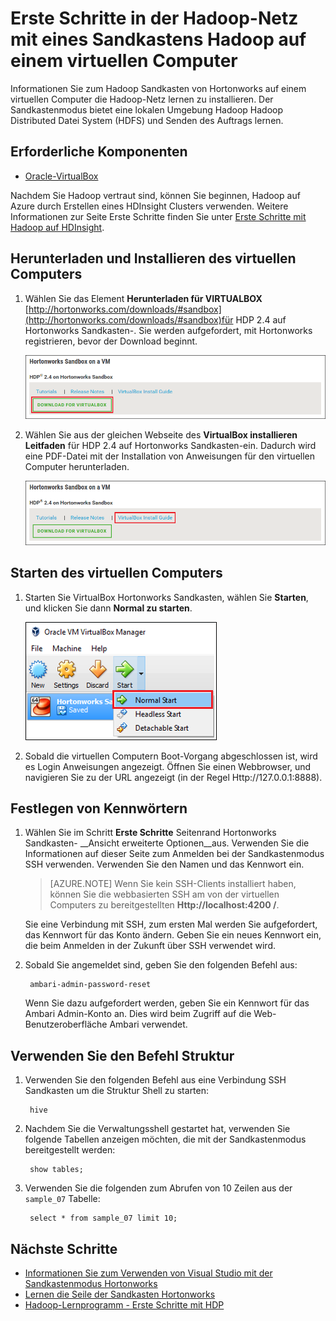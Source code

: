 <properties
    pageTitle="Verwenden ein Sandkastens Hadoop Hadoop lernen | Microsoft Azure"
    description="Um Informationen zum Verwenden der Hadoop-Netz learning zu beginnen, können Sie eines Sandkastens Hadoop von Hortonworks auf einer Azure-virtuellen Computern einrichten. "
    keywords="Hadoop-Emulator Hadoop Sandkastenmodus"
    editor="cgronlun"
    manager="jhubbard"
    services="hdinsight"
    authors="nitinme"
    documentationCenter=""
    tags="azure-portal"/>

<tags
    ms.service="hdinsight"
    ms.workload="big-data"
    ms.tgt_pltfrm="na"
    ms.devlang="na"
    ms.topic="article"
    ms.date="08/24/2016"
    ms.author="nitinme"/>

# <a name="get-started-in-the-hadoop-ecosystem-with-a-hadoop-sandbox-on-a-virtual-machine"></a>Erste Schritte in der Hadoop-Netz mit eines Sandkastens Hadoop auf einem virtuellen Computer

Informationen Sie zum Hadoop Sandkasten von Hortonworks auf einem virtuellen Computer die Hadoop-Netz lernen zu installieren. Der Sandkastenmodus bietet eine lokalen Umgebung Hadoop Hadoop Distributed Datei System (HDFS) und Senden des Auftrags lernen.

## <a name="prerequisites"></a>Erforderliche Komponenten

* [Oracle-VirtualBox](https://www.virtualbox.org/)

Nachdem Sie Hadoop vertraut sind, können Sie beginnen, Hadoop auf Azure durch Erstellen eines HDInsight Clusters verwenden. Weitere Informationen zur Seite Erste Schritte finden Sie unter [Erste Schritte mit Hadoop auf HDInsight](hdinsight-hadoop-linux-tutorial-get-started.md).

## <a name="download-and-install-the-virtual-machine"></a>Herunterladen und Installieren des virtuellen Computers

1. Wählen Sie das Element __Herunterladen für VIRTUALBOX__ [http://hortonworks.com/downloads/#sandbox](http://hortonworks.com/downloads/#sandbox)für HDP 2.4 auf Hortonworks Sandkasten-. Sie werden aufgefordert, mit Hortonworks registrieren, bevor der Download beginnt.

    ![Link zum Download Hortonworks Sandkastens für VirtualBox Bild](./media/hdinsight-hadoop-emulator-get-started/download-sandbox.png)

2. Wählen Sie aus der gleichen Webseite des __VirtualBox installieren Leitfaden__ für HDP 2.4 auf Hortonworks Sandkasten-ein. Dadurch wird eine PDF-Datei mit der Installation von Anweisungen für den virtuellen Computer herunterladen.

    ![Anzeigen des Leitfadens installieren](./media/hdinsight-hadoop-emulator-get-started/view-install-guide.png)

## <a name="start-the-virtual-machine"></a>Starten des virtuellen Computers

1. Starten Sie VirtualBox Hortonworks Sandkasten, wählen Sie __Starten__, und klicken Sie dann __Normal zu starten__.

    ![Normaler start](./media/hdinsight-hadoop-emulator-get-started/normal-start.png)

2. Sobald die virtuellen Computern Boot-Vorgang abgeschlossen ist, wird es Login Anweisungen angezeigt. Öffnen Sie einen Webbrowser, und navigieren Sie zu der URL angezeigt (in der Regel Http://127.0.0.1:8888).

## <a name="set-passwords"></a>Festlegen von Kennwörtern

1. Wählen Sie im Schritt __Erste Schritte__ Seitenrand Hortonworks Sandkasten- __Ansicht erweiterte Optionen__aus. Verwenden Sie die Informationen auf dieser Seite zum Anmelden bei der Sandkastenmodus SSH verwenden. Verwenden Sie den Namen und das Kennwort ein.

    > [AZURE.NOTE] Wenn Sie kein SSH-Clients installiert haben, können Sie die webbasierten SSH am von der virtuellen Computers zu bereitgestellten __Http://localhost:4200 /__.

    Sie eine Verbindung mit SSH, zum ersten Mal werden Sie aufgefordert, das Kennwort für das Konto ändern. Geben Sie ein neues Kennwort ein, die beim Anmelden in der Zukunft über SSH verwendet wird.

2. Sobald Sie angemeldet sind, geben Sie den folgenden Befehl aus:

        ambari-admin-password-reset
    
    Wenn Sie dazu aufgefordert werden, geben Sie ein Kennwort für das Ambari Admin-Konto an. Dies wird beim Zugriff auf die Web-Benutzeroberfläche Ambari verwendet.

## <a name="use-the-hive-command"></a>Verwenden Sie den Befehl Struktur

1. Verwenden Sie den folgenden Befehl aus eine Verbindung SSH Sandkasten um die Struktur Shell zu starten:

        hive

2. Nachdem Sie die Verwaltungsshell gestartet hat, verwenden Sie folgende Tabellen anzeigen möchten, die mit der Sandkastenmodus bereitgestellt werden:

        show tables;

3. Verwenden Sie die folgenden zum Abrufen von 10 Zeilen aus der `sample_07` Tabelle:

        select * from sample_07 limit 10;

## <a name="next-steps"></a>Nächste Schritte

* [Informationen Sie zum Verwenden von Visual Studio mit der Sandkastenmodus Hortonworks](hdinsight-hadoop-emulator-visual-studio.md)
* [Lernen die Seile der Sandkasten Hortonworks](http://hortonworks.com/hadoop-tutorial/learning-the-ropes-of-the-hortonworks-sandbox/)
* [Hadoop-Lernprogramm - Erste Schritte mit HDP](http://hortonworks.com/hadoop-tutorial/hello-world-an-introduction-to-hadoop-hcatalog-hive-and-pig/)